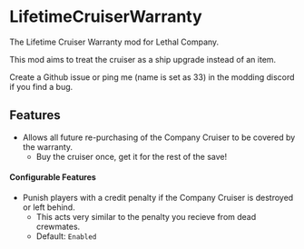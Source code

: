 # LifetimeCruiserWarranty
 The Lifetime Cruiser Warranty mod for Lethal Company.

 This mod aims to treat the cruiser as a ship upgrade instead of an item.

 Create a Github issue or ping me (name is set as 33) in the modding discord if you find a bug.
 
 ## Features
 - Allows all future re-purchasing of the Company Cruiser to be covered by the warranty.
 	- Buy the cruiser once, get it for the rest of the save!
 
 #### Configurable Features
 - Punish players with a credit penalty if the Company Cruiser is destroyed or left behind.
	- This acts very similar to the penalty you recieve from dead crewmates.
	- Default: `Enabled`
 
